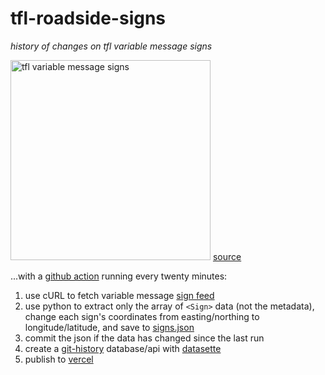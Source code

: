 # tfl-roadside-signs
_history of changes on tfl variable message signs_

<a href ="https://techforum.tfl.gov.uk/t/roadside-variable-message-signs-missing/1527"><img width="320" alt="tfl variable message signs" src="https://user-images.githubusercontent.com/92937667/151007266-65f861e8-f3f4-481d-bf0f-6b06835a941b.jpg"></a>
[source](https://techforum.tfl.gov.uk/t/roadside-variable-message-signs-missing/1527/2)

...with a [github action](./.github/workflows/main.yml) running every twenty minutes:

1. use cURL to fetch variable message [sign feed](https://roads.data.tfl.gov.uk/trafficstatus/vms.xml)
2. use python to extract only the array of `<Sign>` data (not the metadata), change each sign's coordinates from easting/northing to longitude/latitude, and save to [signs.json](./signs.json)
4. commit the json if the data has changed since the last run
5. create a [git-history](https://github.com/simonw/git-history) database/api with [datasette](https://datasette.io) 
6. publish to [vercel](https://lewisham-tfl-roadside-signs-history.vercel.app/tfl-roadside-signs-history)
